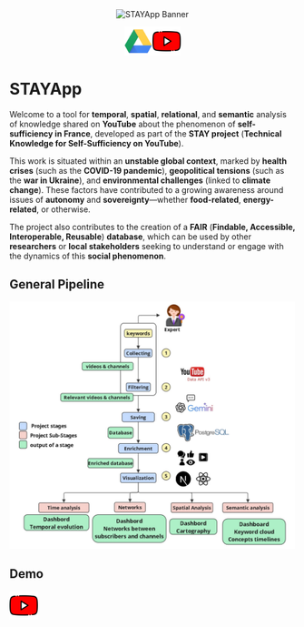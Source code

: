 <div
<p align="center">
    <img src="./public/logo.png" alt="STAYApp Banner" width="100" height="100" />
</p>

<p style="display: flex; align-items: flex-end; justify-content: center;">
    <a href="https://drive.google.com/file/d/15hCqAy40LhObQO6TIlQ7r9s6gfZu2KF0/view?usp=sharing" target="_blank">
        <img src="./assets/drive.png" alt="HuggingFace" width="50" height="50" />
    </a>
    <a href="https://www.youtube.com/watch?v=GrcDQiGxUqw" target="_blank">
        <img src="./assets/youtube.png" alt="youtube" width="50" height="50" />
    </a>
</p>

</div>


# STAYApp

Welcome to a tool for **temporal**, **spatial**, **relational**, and **semantic** analysis of knowledge shared on **YouTube** about the phenomenon of **self-sufficiency in France**, developed as part of the **STAY project** (**Technical Knowledge for Self-Sufficiency on YouTube**).

This work is situated within an **unstable global context**, marked by **health crises** (such as the **COVID-19 pandemic**), **geopolitical tensions** (such as the **war in Ukraine**), and **environmental challenges** (linked to **climate change**). These factors have contributed to a growing awareness around issues of **autonomy** and **sovereignty**—whether **food-related**, **energy-related**, or otherwise.

The project also contributes to the creation of a **FAIR** (**Findable, Accessible, Interoperable, Reusable**) **database**, which can be used by other **researchers** or **local stakeholders** seeking to understand or engage with the dynamics of this **social phenomenon**.


## General Pipeline

<p align="center">
    <img src="./assets/pipeline.jpg" alt="STAY pipeline"/>
</p>

## Demo

<a href="https://www.youtube.com/watch?v=GrcDQiGxUqw" target="_blank">
    <img src="./assets/youtube.png" alt="youtube" width="50" height="50" />
</a>
